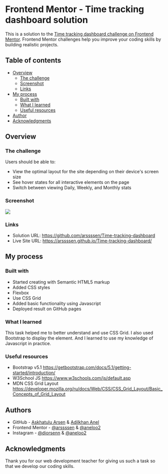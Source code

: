 # Frontend Mentor - Time tracking dashboard solution

This is a solution to the [Time tracking dashboard challenge on Frontend Mentor](https://www.frontendmentor.io/challenges/time-tracking-dashboard-UIQ7167Jw). Frontend Mentor challenges help you improve your coding skills by building realistic projects. 

## Table of contents

- [Overview](#overview)
  - [The challenge](#the-challenge)
  - [Screenshot](#screenshot)
  - [Links](#links)
- [My process](#my-process)
  - [Built with](#built-with)
  - [What I learned](#what-i-learned)
  - [Useful resources](#useful-resources)
- [Author](#author)
- [Acknowledgments](#acknowledgments)


## Overview

### The challenge

Users should be able to:

- View the optimal layout for the site depending on their device's screen size
- See hover states for all interactive elements on the page
- Switch between viewing Daily, Weekly, and Monthly stats

### Screenshot

![](./screenshot.jpg)

### Links

- Solution URL: https://github.com/arssssen/Time-tracking-dashboard
- Live Site URL: https://arssssen.github.io/Time-tracking-dashboard/

## My process

### Built with

- Started creating with Semantic HTML5 markup
- Added CSS styles
- Flexbox
- Use CSS Grid
- Added basic functionality using Javascript
- Deployed result on GitHub pages


### What I learned

This task helped me to better understand and use CSS Grid. I also used Bootstrap to display the element. And I learned to use my knowledge of Javascript in practice.

### Useful resources


- Bootstrap v5.1 https://getbootstrap.com/docs/5.1/getting-started/introduction/
- W3School JS https://www.w3schools.com/js/default.asp
- MDN CSS Grid Layout https://developer.mozilla.org/ru/docs/Web/CSS/CSS_Grid_Layout/Basic_Concepts_of_Grid_Layout

## Authors

- GitHub - [Askhatulu Arsen](https://github.com/arssssen) & [Adilkhan Anel](https://github.com/aneloo2)
- Frontend Mentor - [@arssssen](https://www.frontendmentor.io/profile/arssssen) & [@aneloo2](https://www.frontendmentor.io/profile/aneloo2)
- Instagram - [@diorsenn](https://www.instagram.com/diorsenn/) & [@aneloo2](https://www.instagram.com/aneloo2/)

## Acknowledgments
 
Thank you for our web development teacher for giving us such a task so that we develop our coding skills. 

